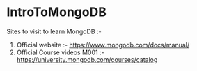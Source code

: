 # IntroToMongoDB

Sites to visit to learn MongoDB :-
 
 1. Official website :-             https://www.mongodb.com/docs/manual/
 2. Official Course videos M001 :-  https://university.mongodb.com/courses/catalog
